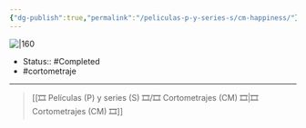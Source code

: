 ```yaml
---
{"dg-publish":true,"permalink":"/peliculas-p-y-series-s/cm-happiness/"}
---
```



![|160](https://pics.filmaffinity.com/happiness-448891749-large.jpg)

- Status::  #Completed 
- #cortometraje 

---

> [[🎞️ Películas (P) y series (S) 🎞️/🎞️ Cortometrajes (CM) 🎞️\|🎞️ Cortometrajes (CM) 🎞️]]